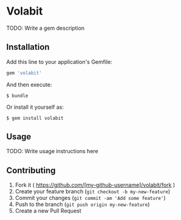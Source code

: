 # Volabit

TODO: Write a gem description

## Installation

Add this line to your application's Gemfile:

```ruby
gem 'volabit'
```

And then execute:

    $ bundle

Or install it yourself as:

    $ gem install volabit

## Usage

TODO: Write usage instructions here

## Contributing

1. Fork it ( https://github.com/[my-github-username]/volabit/fork )
2. Create your feature branch (`git checkout -b my-new-feature`)
3. Commit your changes (`git commit -am 'Add some feature'`)
4. Push to the branch (`git push origin my-new-feature`)
5. Create a new Pull Request
